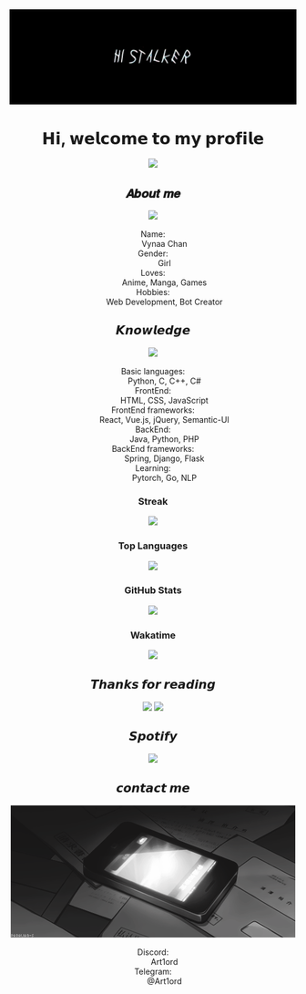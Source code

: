 <div align="center">
    <img src="https://github.com/Art1ord/Art1ord/blob/main/assets/banner.jpg">
</div>

<div align="center">
    <h1>𝗛𝗶, 𝘄𝗲𝗹𝗰𝗼𝗺𝗲 𝘁𝗼 𝗺𝘆 𝗽𝗿𝗼𝗳𝗶𝗹𝗲</h1>
    <a href="https://discord.com/users/936621352738250843">
        <img src="https://j.top4top.io/p_2917w4l4o9.gif"/>
    </a>
</div>

<div align="center">
    <h2>𝑨𝒃𝒐𝒖𝒕 𝒎𝒆</h2>
</div>

<div align="center">
    <img src="https://telegra.ph/file/95b675a0cc6d10a124586.jpg">
</div>

<dl>
    <dt align="center">Name:</dt>
    <dd align="center">Vynaa Chan</dd>
    <dt align="center">Gender:</dt>
    <dd align="center">Girl</dd>
    <dt align="center">Loves:</dt>
    <dd align="center">Anime, Manga, Games</dd>
    <dt align="center">Hobbies:</dt>
    <dd align="center">Web Development, Bot Creator</dd>
</dl>

<div align="center">
    <h2>𝙆𝙣𝙤𝙬𝙡𝙚𝙙𝙜𝙚</h2>
</div>

<div align="center">
    <img src="https://c.top4top.io/p_2917xckd38.gif">
</div>

<dl>
    <dt align="center">Basic languages:</dt>
    <dd align="center">Python, C, C++, C#</dd>
    <dt align="center">FrontEnd:</dt>
    <dd align="center">HTML, CSS, JavaScript</dd>
    <dt align="center">FrontEnd frameworks:</dt>
    <dd align="center">React, Vue.js, jQuery, Semantic-UI</dd>
    <dt align="center">BackEnd:</dt>
    <dd align="center">Java, Python, PHP</dd>
    <dt align="center">BackEnd frameworks:</dt>
    <dd align="center">Spring, Django, Flask</dd>
    <dt align="center">Learning:</dt>
    <dd align="center">Pytorch, Go, NLP</dd>
</dl>

<div align="center">
    <div class="stats">
        <div class="stat">
            <h3>Streak</h3>
            <img src="https://streak-stats.demolab.com?user=Art1ord&theme=dark&hide_border=true&date_format=n%2Fj%5B%2FY%5D">
        </div>
        <div class="stat">
            <h3>Top Languages</h3>
            <img src="https://github-readme-stats.vercel.app/api/top-langs/?username=Art1ord&layout=compact&theme=dark">
        </div>
        <div class="stat">
            <h3>GitHub Stats</h3>
            <img src="https://github-readme-stats.vercel.app/api?username=Art1ord&show_icons=true&theme=dark&show=reviews">
        </div>
        <div class="stat">
            <h3>Wakatime</h3>
            <img src="https://github-readme-stats.vercel.app/api/wakatime?username=Art1ord&theme=dark">
        </div>
    </div>
</div>

<div align="center">
    <h2>𝙏𝙝𝙖𝙣𝙠𝙨 𝙛𝙤𝙧 𝙧𝙚𝙖𝙙𝙞𝙣𝙜</h2>
</div>

<div align="center">
    <img src="https://typograssy.deno.dev/api?text=Thank%20you%20for%20visiting%20my%20profile!&l0=none&l1=ef858c&l2=62b7d8&l3=ffb6c1&l4=caf9ff&bg=none&frame=none&speed=250&comment=">
    <img src="https://count.getloli.com/get/@Art1ord?theme=moebooru">
</div>

<div align="center">
    <h2>𝙎𝙥𝙤𝙩𝙞𝙛𝙮</h2>
</div>

<div align="center">
    <img src="https://spotify-github-profile.vercel.app/api/view?uid=31d75fmhk4rysok2bwstr3kqzz5y&cover_image=true&theme=novatorem&show_offline=false&background_color=121212&interchange=false&bar_color=53b14f&bar_color_cover=true">
</div>

<div align="center">
    <h2>𝙘𝙤𝙣𝙩𝙖𝙘𝙩 𝙢𝙚</h2>
</div>

<div align="center">
    <img src="https://github.com/Art1ord/Art1ord/blob/main/assets/s.gif">
</div>

<dl>
    <dt align="center">Discord:</dt>
    <dd align="center">Art1ord</dd>
    <dt align="center">Telegram:</dt>
    <dd align="center">@Art1ord</dd>
</dl>
